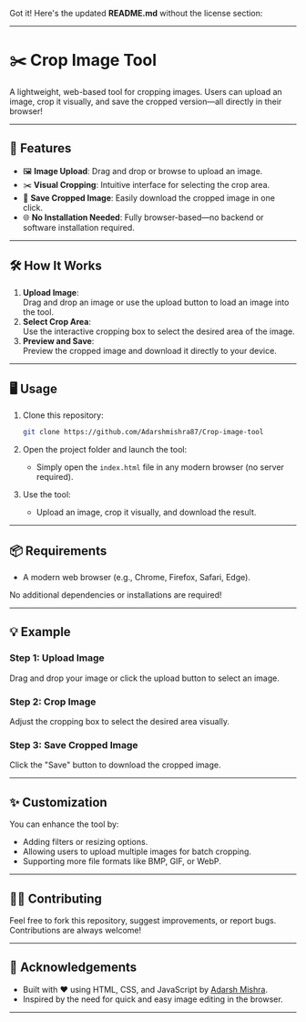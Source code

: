 Got it! Here's the updated **README.md** without the license section:

---

# ✂️ Crop Image Tool

A lightweight, web-based tool for cropping images. Users can upload an image, crop it visually, and save the cropped version—all directly in their browser!

---

## 🚀 Features

- 🖼 **Image Upload**: Drag and drop or browse to upload an image.  
- ✂️ **Visual Cropping**: Intuitive interface for selecting the crop area.  
- 📂 **Save Cropped Image**: Easily download the cropped image in one click.  
- 🌐 **No Installation Needed**: Fully browser-based—no backend or software installation required.  

---

## 🛠 How It Works

1. **Upload Image**:  
   Drag and drop an image or use the upload button to load an image into the tool.  
2. **Select Crop Area**:  
   Use the interactive cropping box to select the desired area of the image.  
3. **Preview and Save**:  
   Preview the cropped image and download it directly to your device.

---

## 🖥 Usage

1. Clone this repository:
   ```bash
   git clone https://github.com/Adarshmishra87/Crop-image-tool
   ```

2. Open the project folder and launch the tool:
   - Simply open the `index.html` file in any modern browser (no server required).

3. Use the tool:
   - Upload an image, crop it visually, and download the result.

---

## 📦 Requirements

- A modern web browser (e.g., Chrome, Firefox, Safari, Edge).  

No additional dependencies or installations are required!

---

## 💡 Example

### **Step 1**: Upload Image  
Drag and drop your image or click the upload button to select an image.  

### **Step 2**: Crop Image  
Adjust the cropping box to select the desired area visually.  

### **Step 3**: Save Cropped Image  
Click the "Save" button to download the cropped image.  

---

## ✨ Customization

You can enhance the tool by:  
- Adding filters or resizing options.  
- Allowing users to upload multiple images for batch cropping.  
- Supporting more file formats like BMP, GIF, or WebP.

---

## 👨‍💻 Contributing

Feel free to fork this repository, suggest improvements, or report bugs. Contributions are always welcome!

---

## 🌟 Acknowledgements

- Built with ❤️ using HTML, CSS, and JavaScript by [Adarsh Mishra](https://github.com/Adarshmishra87).  
- Inspired by the need for quick and easy image editing in the browser.

---
